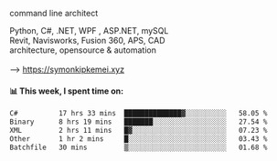 command line architect

Python, C#, .NET, WPF , ASP.NET, mySQL <br>
Revit, Navisworks, Fusion 360, APS, CAD <br>
architecture, opensource & automation<br>
<br>
--> https://symonkipkemei.xyz

#### 📊 This week, I spent time on:
<!--START_SECTION:waka-->

```txt
C#          17 hrs 33 mins  ██████████████▓░░░░░░░░░░   58.05 %
Binary      8 hrs 19 mins   ███████░░░░░░░░░░░░░░░░░░   27.54 %
XML         2 hrs 11 mins   █▓░░░░░░░░░░░░░░░░░░░░░░░   07.23 %
Other       1 hr 2 mins     █░░░░░░░░░░░░░░░░░░░░░░░░   03.43 %
Batchfile   30 mins         ▒░░░░░░░░░░░░░░░░░░░░░░░░   01.68 %
```

<!--END_SECTION:waka-->
